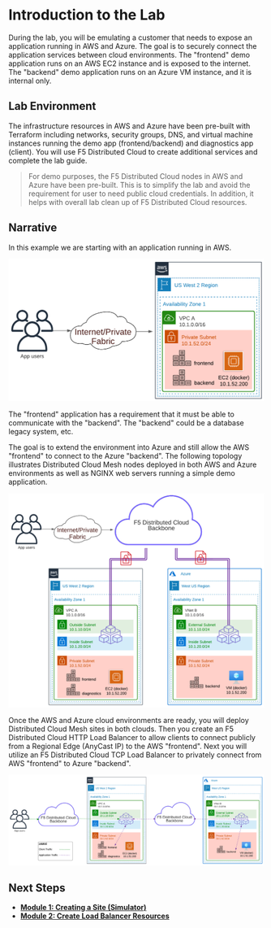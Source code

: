 Introduction to the Lab
=======================

During the lab, you will be emulating a customer that needs to expose an application running in AWS and Azure. The goal is to securely connect the application services between cloud environments. The "frontend" demo application runs on an AWS EC2 instance and is exposed to the internet. The "backend" demo application runs on an Azure VM instance, and it is internal only.

Lab Environment
---------------

The infrastructure resources in AWS and Azure have been pre-built with Terraform including networks, security groups, DNS, and virtual machine instances running the demo app (frontend/backend) and diagnostics app (client). You will use F5 Distributed Cloud to create additional services and complete the lab guide.

> For demo purposes, the F5 Distributed Cloud nodes in AWS and Azure have been pre-built. This is to simplify the lab and avoid the requirement for user to need public cloud credentials. In addition, it helps with overall lab clean up of F5 Distributed Cloud resources.

Narrative
---------

In this example we are starting with an application running in AWS.

![intro1.png](./images/intro1.png)

The "frontend" application has a requirement that it must be able to communicate with the "backend". The "backend" could be a database legacy system, etc.

The goal is to extend the environment into Azure and still allow the AWS "frontend" to connect to the Azure "backend". The following topology illustrates Distributed Cloud Mesh nodes deployed in both AWS and Azure environments as well as NGINX web servers running a simple demo application.

![intro2.png](./images/intro2.png)

Once the AWS and Azure cloud environments are ready, you will deploy Distributed Cloud Mesh sites in both clouds. Then you create an F5 Distributed Cloud HTTP Load Balancer to allow clients to connect publicly from a Regional Edge (AnyCast IP) to the AWS "frontend". Next you will utilize an F5 Distributed Cloud TCP Load Balancer to privately connect from AWS "frontend" to Azure "backend".

![intro3.png](./images/intro3.png)

Next Steps
----------------------------

  - **[Module 1: Creating a Site (Simulator)](module1)**
  - **[Module 2: Create Load Balancer Resources](module2)**

